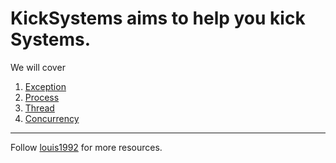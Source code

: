 KickSystems aims to help you kick Systems.
=======

We will cover

1. [Exception](./exception.md)
2. [Process](./process.md)
3. [Thread](./thread.md)
4. [Concurrency](./concurrency.md)


***
Follow [louis1992](https://github.com/gzc) for more resources.
